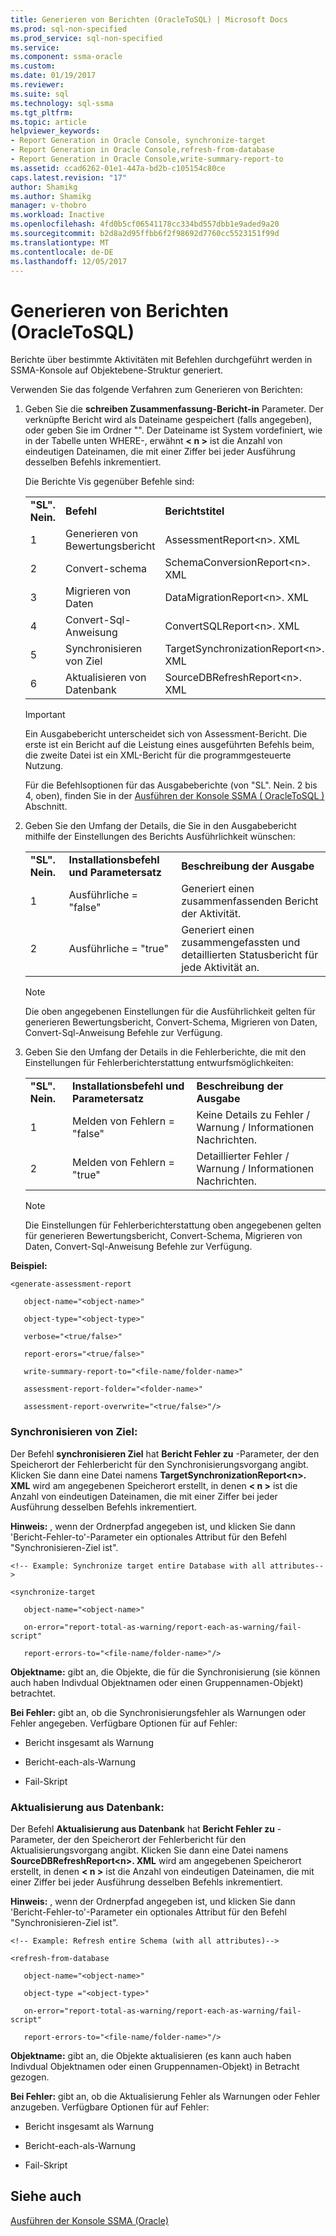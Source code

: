 ```yaml
---
title: Generieren von Berichten (OracleToSQL) | Microsoft Docs
ms.prod: sql-non-specified
ms.prod_service: sql-non-specified
ms.service: 
ms.component: ssma-oracle
ms.custom: 
ms.date: 01/19/2017
ms.reviewer: 
ms.suite: sql
ms.technology: sql-ssma
ms.tgt_pltfrm: 
ms.topic: article
helpviewer_keywords:
- Report Generation in Oracle Console, synchronize-target
- Report Generation in Oracle Console,refresh-from-database
- Report Generation in Oracle Console,write-summary-report-to
ms.assetid: ccad6262-01e1-447a-bd2b-c105154c80ce
caps.latest.revision: "17"
author: Shamikg
ms.author: Shamikg
manager: v-thobro
ms.workload: Inactive
ms.openlocfilehash: 4fd0b5cf06541178cc334bd557dbb1e9aded9a20
ms.sourcegitcommit: b2d8a2d95ffbb6f2f98692d7760cc5523151f99d
ms.translationtype: MT
ms.contentlocale: de-DE
ms.lasthandoff: 12/05/2017
---
```

# <a name="generating-reports-oracletosql"></a>Generieren von Berichten (OracleToSQL)
Berichte über bestimmte Aktivitäten mit Befehlen durchgeführt werden in SSMA-Konsole auf Objektebene-Struktur generiert.  
  
Verwenden Sie das folgende Verfahren zum Generieren von Berichten:  
  
1.  Geben Sie die **schreiben Zusammenfassung-Bericht-in** Parameter. Der verknüpfte Bericht wird als Dateiname gespeichert (falls angegeben), oder geben Sie im Ordner "". Der Dateiname ist System vordefiniert, wie in der Tabelle unten WHERE-, erwähnt  **&lt; n &gt;**  ist die Anzahl von eindeutigen Dateinamen, die mit einer Ziffer bei jeder Ausführung desselben Befehls inkrementiert.  
  
    Die Berichte Vis gegenüber Befehle sind:  
  
    ||||  
    |-|-|-|  
    |**"SL". Nein.**|**Befehl**|**Berichtstitel**|  
    |1|Generieren von Bewertungsbericht|AssessmentReport&lt;n&gt;. XML|  
    |2|Convert-schema|SchemaConversionReport&lt;n&gt;. XML|  
    |3|Migrieren von Daten|DataMigrationReport&lt;n&gt;. XML|  
    |4|Convert-Sql-Anweisung|ConvertSQLReport&lt;n&gt;. XML|  
    |5|Synchronisieren von Ziel|TargetSynchronizationReport&lt;n&gt;. XML|  
    |6|Aktualisieren von Datenbank|SourceDBRefreshReport&lt;n&gt;. XML|  
  
    > [!IMPORTANT]  
    > Ein Ausgabebericht unterscheidet sich von Assessment-Bericht. Die erste ist ein Bericht auf die Leistung eines ausgeführten Befehls beim, die zweite Datei ist ein XML-Bericht für die programmgesteuerte Nutzung.  
  
    Für die Befehlsoptionen für das Ausgabeberichte (von "SL". Nein. 2 bis 4, oben), finden Sie in der [Ausführen der Konsole SSMA &#40; OracleToSQL &#41;](../../ssma/oracle/executing-the-ssma-console-oracletosql.md) Abschnitt.  
  
2.  Geben Sie den Umfang der Details, die Sie in den Ausgabebericht mithilfe der Einstellungen des Berichts Ausführlichkeit wünschen:  
  
    ||||  
    |-|-|-|  
    |**"SL". Nein.**|**Installationsbefehl und Parametersatz**|**Beschreibung der Ausgabe**|  
    |1|Ausführliche = "false"|Generiert einen zusammenfassenden Bericht der Aktivität.|  
    |2|Ausführliche = "true"|Generiert einen zusammengefassten und detaillierten Statusbericht für jede Aktivität an.|  
  
    > [!NOTE]  
    > Die oben angegebenen Einstellungen für die Ausführlichkeit gelten für generieren Bewertungsbericht, Convert-Schema, Migrieren von Daten, Convert-Sql-Anweisung Befehle zur Verfügung.  
  
3.  Geben Sie den Umfang der Details in die Fehlerberichte, die mit den Einstellungen für Fehlerberichterstattung entwurfsmöglichkeiten:  
  
    ||||  
    |-|-|-|  
    |**"SL". Nein.**|**Installationsbefehl und Parametersatz**|**Beschreibung der Ausgabe**|  
    |1|Melden von Fehlern = "false"|Keine Details zu Fehler / Warnung / Informationen Nachrichten.|  
    |2|Melden von Fehlern = "true"|Detaillierter Fehler / Warnung / Informationen Nachrichten.|  
  
    > [!NOTE]  
    > Die Einstellungen für Fehlerberichterstattung oben angegebenen gelten für generieren Bewertungsbericht, Convert-Schema, Migrieren von Daten, Convert-Sql-Anweisung Befehle zur Verfügung.  
  
**Beispiel:**  
  
```  
<generate-assessment-report  
  
   object-name="<object-name>"  
  
   object-type="<object-type>"  
  
   verbose="<true/false>"  
  
   report-erors="<true/false>"  
  
   write-summary-report-to="<file-name/folder-name>"  
  
   assessment-report-folder="<folder-name>"  
  
   assessment-report-overwrite="<true/false>"/>  
```  
  
### <a name="synchronize-target"></a>Synchronisieren von Ziel:  
Der Befehl **synchronisieren Ziel** hat **Bericht Fehler zu** -Parameter, der den Speicherort der Fehlerbericht für den Synchronisierungsvorgang angibt. Klicken Sie dann eine Datei namens **TargetSynchronizationReport&lt;n&gt;. XML** wird am angegebenen Speicherort erstellt, in denen  **&lt; n &gt;**  ist die Anzahl von eindeutigen Dateinamen, die mit einer Ziffer bei jeder Ausführung desselben Befehls inkrementiert.  
  
**Hinweis:** , wenn der Ordnerpfad angegeben ist, und klicken Sie dann 'Bericht-Fehler-to'-Parameter ein optionales Attribut für den Befehl "Synchronisieren-Ziel ist".  
  
```  
<!-- Example: Synchronize target entire Database with all attributes-->  
  
<synchronize-target  
  
   object-name="<object-name>"  
  
   on-error="report-total-as-warning/report-each-as-warning/fail-script"  
  
   report-errors-to="<file-name/folder-name>"/>  
```  
**Objektname:** gibt an, die Objekte, die für die Synchronisierung (sie können auch haben Indivdual Objektnamen oder einen Gruppennamen-Objekt) betrachtet.  
  
**Bei Fehler:** gibt an, ob die Synchronisierungsfehler als Warnungen oder Fehler angegeben. Verfügbare Optionen für auf Fehler:  
  
-   Bericht insgesamt als Warnung  
  
-   Bericht-each-als-Warnung  
  
-   Fail-Skript  
  
### <a name="refresh-from-database"></a>Aktualisierung aus Datenbank:  
Der Befehl **Aktualisierung aus Datenbank** hat **Bericht Fehler zu** -Parameter, der den Speicherort der Fehlerbericht für den Aktualisierungsvorgang angibt. Klicken Sie dann eine Datei namens **SourceDBRefreshReport&lt;n&gt;. XML** wird am angegebenen Speicherort erstellt, in denen  **&lt; n &gt;**  ist die Anzahl von eindeutigen Dateinamen, die mit einer Ziffer bei jeder Ausführung desselben Befehls inkrementiert.  
  
**Hinweis:** , wenn der Ordnerpfad angegeben ist, und klicken Sie dann 'Bericht-Fehler-to'-Parameter ein optionales Attribut für den Befehl "Synchronisieren-Ziel ist".  
  
```  
<!-- Example: Refresh entire Schema (with all attributes)-->  
  
<refresh-from-database  
  
   object-name="<object-name>"  
  
   object-type ="<object-type>"  
  
   on-error="report-total-as-warning/report-each-as-warning/fail-script"  
  
   report-errors-to="<file-name/folder-name>"/>  
```  
**Objektname:** gibt an, die Objekte aktualisieren (es kann auch haben Indivdual Objektnamen oder einen Gruppennamen-Objekt) in Betracht gezogen.  
  
**Bei Fehler:** gibt an, ob die Aktualisierung Fehler als Warnungen oder Fehler anzugeben. Verfügbare Optionen für auf Fehler:  
  
-   Bericht insgesamt als Warnung  
  
-   Bericht-each-als-Warnung  
  
-   Fail-Skript  
  
## <a name="see-also"></a>Siehe auch  
[Ausführen der Konsole SSMA (Oracle)](http://msdn.microsoft.com/en-us/7228ccba-c69f-4b4c-8664-01a2750183c5)  
  
